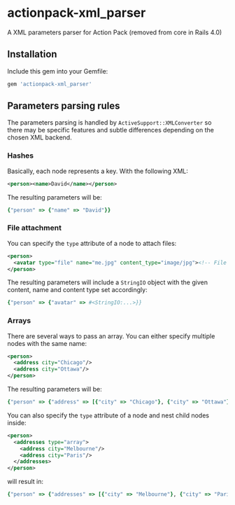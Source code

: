 actionpack-xml\_parser
======================

A XML parameters parser for Action Pack (removed from core in Rails 4.0)

Installation
------------

Include this gem into your Gemfile:

```ruby
gem 'actionpack-xml_parser'
```

Parameters parsing rules
------------------------

The parameters parsing is handled by `ActiveSupport::XMLConverter` so there may
be specific features and subtle differences depending on the chosen XML backend.

### Hashes

Basically, each node represents a key. With the following XML:

```xml
<person><name>David</name></person>
```

The resulting parameters will be:

```ruby
{"person" => {"name" => "David"}}
```

### File attachment

You can specify the `type` attribute of a node to attach files:

```xml
<person>
  <avatar type="file" name="me.jpg" content_type="image/jpg"><!-- File content --></avatar>
</person>
```

The resulting parameters will include a `StringIO` object with the given content,
name and content type set accordingly:

```ruby
{"person" => {"avatar" => #<StringIO:...>}}
```

### Arrays

There are several ways to pass an array. You can either specify multiple nodes
with the same name:

```xml
<person>
  <address city="Chicago"/>
  <address city="Ottawa"/>
</person>
```

The resulting parameters will be:

```ruby
{"person" => {"address" => [{"city" => "Chicago"}, {"city" => "Ottawa"}]}}
```

You can also specify the `type` attribute of a node and nest child nodes inside:

```xml
<person>
  <addresses type="array">
    <address city="Melbourne"/>
    <address city="Paris"/>
  </addresses>
</person>
```

will result in:

```ruby
{"person" => {"addresses" => [{"city" => "Melbourne"}, {"city" => "Paris"}]}}
```
